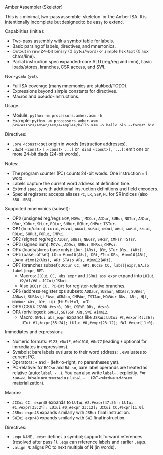 Amber Assembler (Skeleton)

This is a minimal, two-pass assembler skeleton for the Amber ISA.
It is intentionally incomplete but designed to be easy to extend.

Capabilities (initial):
- Two-pass assembly with a symbol table for labels.
- Basic parsing of labels, directives, and mnemonics.
- Output in raw 24-bit binary (3 bytes/word) or simple hex text (6 hex chars/line).
- Partial instruction spec expanded: core ALU (reg/reg and imm), basic loads/stores, branches, CSR access, and SWI.

Non-goals (yet):
- Full ISA coverage (many mnemonics are stubbed/TODO).
- Expressions beyond simple constants for directives.
- Macros and pseudo-instructions.

Usage:
- Module: `python -m processors.amber.asm -h`
- Example: `python -m processors.amber.asm processors/amber/asm/examples/hello.asm -o hello.bin --format bin`

Directives:
- `.org <const>`: set origin in words (instruction addresses).
- `.dw24 <const> [,<const> ...]` or `.diad <const>[, ...]`: emit one or more 24-bit diads (24-bit words).

Notes:
- The program counter (PC) counts 24-bit words. One instruction = 1 word.
- Labels capture the current word address at definition time.
- Extend `spec.py` with additional instruction definitions and field encoders.
- Special registers: accepts aliases `PC`, `LR`, `SSP`, `FL` for SR indices (also `SR0..SR3`).

Supported mnemonics (subset):
- OP0 (unsigned reg/reg): `NOP`, `MOVur`, `MCCur`, `ADDur`, `SUBur`, `NOTur`, `ANDur`, `ORur`, `XORur`, `SHLur`, `ROLur`, `SHRur`, `RORur`, `CMPur`, `TSTur`.
- OP1 (imm/uimm): `LUIui`, `MOVui`, `ADDui`, `SUBui`, `ANDui`, `ORui`, `XORui`, `SHLui`, `ROLui`, `SHRui`, `RORui`, `CMPui`.
- OP2 (signed reg/reg): `ADDsr`, `SUBsr`, `NEGsr`, `SHRsr`, `CMPsr`, `TSTsr`.
- OP3 (signed imm): `MOVsi`, `ADDsi`, `SUBsi`, `SHRsi`, `CMPsi`.
- OP4 (loads/stores base only): `LDur (ARs), DRt`, `STur DRs, (ARt)`.
- OP5 (base+offset): `LDso #imm10(ARs), DRt`, `STso DRs, #imm10(ARt)`, `LDAso #imm12(ARs), ARt`, `STAso ARs, #imm12(ARt)`.
- OP7 (branches subset): `JCCur CC, ARt`, `BCCso CC, label|expr`, `BALso label|expr`, `RET`.
  - Macros: `JCCui CC, abs_expr` and `JSRui abs_expr` expand into `LUIui #2/#1/#0` + `JCCui/JSRui`.
  - Also `BCCsr CC, PC+DRt` for register-relative branches.
- OP6 (address-register ops subset): `ADDaur`, `SUBaur`, `ADDAsr`, `SUBAsr`, `ADDAsi`, `SUBAsi`, `LEAso`, `ADRAso`, `CMPAur`, `TSTAur`, `MOVAur DRs, ARt, H|L`, `MOVDur ARs, DRt, H|L` (bit 9: H=1, L=0).
- OP9 (CSR): `CSRRD #csr8, DRt`, `CSRWR DRs, #csr8`.
- OPA (privileged): `SRHLT`, `SETSSP ARs`, `SWI #imm12`.
  - Macro: `SWIui abs_expr` expands like `JSRui`: `LUIui #2,#expr[47:36]; LUIui #1,#expr[35:24]; LUIui #0,#expr[23:12]; SWI #expr[11:0]`.

Immediates and expressions:
- Numeric formats: `#123`, `#0x1F`, `#0b1010`, `#0o77` (leading `#` optional for immediates in expressions).
- Symbols: bare labels evaluate to their word address; `.` evaluates to current PC.
- Operators: `+` and `-` (left-to-right, no parentheses yet).
- PC-relative: for `BCCso` and `BALso`, bare label operands are treated as relative (auto: `label - .`). You can also write `label-.` explicitly.
  For `ADRAso`, labels are treated as `label - .` (PC-relative address materialization).

 Macros:
- `JCCui CC, expr48` expands to `LUIui #2,#expr[47:36]; LUIui #1,#expr[35:24]; LUIui #0,#expr[23:12]; JCCui CC,#expr[11:0]`.
- `JSRui expr48` expands similarly with `JSRui` final instruction.
- `SWIui expr48` expands similarly with `SWI` final instruction.

Directives:
- `.equ NAME, expr`: defines a symbol; supports forward references (resolved after pass 1). `.equ` can reference labels and earlier `.equ`s.
- `.align N`: aligns PC to next multiple of N (in words).
